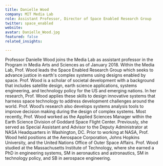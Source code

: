 ```yaml
---
title: Danielle Wood
company: MIT Media Lab
role: Assistant Professor, Director of Space Enabled Research Group
twitter: space_enabled
website:
avatar: Danielle_Wood.jpg
featured: false
related_insights:

---
```

Professor Danielle Wood joins the Media Lab as assistant professor in the Program in Media Arts and Sciences as of January 2018. Within the Media Lab, Prof. Wood leads the Space Enabled Research Group which seeks to advance justice in earth's complex systems using designs enabled by space. Prof. Wood is a scholar of societal development with a background that includes satellite design, earth science applications, systems engineering, and technology policy for the US and emerging nations. In her research, Prof. Wood applies these skills to design innovative systems that harness space technology to address development challenges around the world. Prof. Wood’s research also develops systems analysis tools to improve decision making during the design of complex systems. Most recently, Prof. Wood worked as the Applied Sciences Manager within the Earth Science Division of Goddard Space Flight Center. Previously, she served as Special Assistant and Advisor to the Deputy Administrator at NASA Headquarters in Washington, DC. Prior to working at NASA, Prof. Wood held positions at the Aerospace Corporation, Johns Hopkins University, and the United Nations Office of Outer Space Affairs. Prof. Wood studied at the Massachusetts Institute of Technology, where she earned a PhD in engineering systems, SM in aeronautics and astronautics, SM in technology policy, and SB in aerospace engineering.
